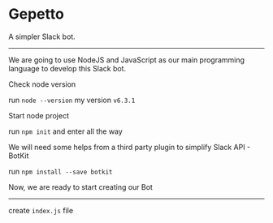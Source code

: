 # Gepetto

A simpler Slack bot.

---

We are going to use NodeJS and JavaScript as our main programming language to develop this Slack bot.

Check node version

run `node --version` my version `v6.3.1`

Start node project

run `npm init` and enter all the way

We will need some helps from a third party plugin to simplify Slack API - BotKit

run `npm install --save botkit`

Now, we are ready to start creating our Bot

---

create `index.js` file
